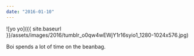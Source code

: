 ```yaml
---
date: "2016-01-10"
---
```


![yo yo]({{ site.baseurl }}/assets/images/2016/tumblr_o0qw4wEWjY1r16syio1_1280-1024x576.jpg)

Boi spends a lot of time on the beanbag.
